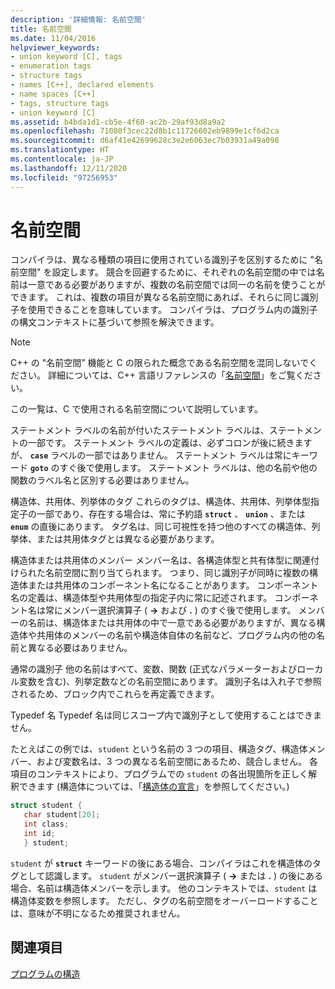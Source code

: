 ```yaml
---
description: '詳細情報: 名前空間'
title: 名前空間
ms.date: 11/04/2016
helpviewer_keywords:
- union keyword [C], tags
- enumeration tags
- structure tags
- names [C++], declared elements
- name spaces [C++]
- tags, structure tags
- union keyword [C]
ms.assetid: b4bda1d1-cb5e-4f60-ac2b-29af93d8a9a2
ms.openlocfilehash: 71080f3cec22d8b1c11726602eb9899e1cf6d2ca
ms.sourcegitcommit: d6af41e42699628c3e2e6063ec7b03931a49a098
ms.translationtype: HT
ms.contentlocale: ja-JP
ms.lasthandoff: 12/11/2020
ms.locfileid: "97256953"
---
```

# <a name="name-spaces"></a>名前空間

コンパイラは、異なる種類の項目に使用されている識別子を区別するために "名前空間" を設定します。 競合を回避するために、それぞれの名前空間の中では名前は一意である必要がありますが、複数の名前空間では同一の名前を使うことができます。 これは、複数の項目が異なる名前空間にあれば、それらに同じ識別子を使用できることを意味しています。 コンパイラは、プログラム内の識別子の構文コンテキストに基づいて参照を解決できます。

> [!NOTE]
> C++ の "名前空間" 機能と C の限られた概念である名前空間を混同しないでください。 詳細については、C++ 言語リファレンスの「[名前空間](../cpp/namespaces-cpp.md)」をご覧ください。

この一覧は、C で使用される名前空間について説明しています。

ステートメント ラベルの名前が付いたステートメント ラベルは、ステートメントの一部です。 ステートメント ラベルの定義は、必ずコロンが後に続きますが、 **`case`** ラベルの一部ではありません。 ステートメント ラベルは常にキーワード **`goto`** のすぐ後で使用します。 ステートメント ラベルは、他の名前や他の関数のラベル名と区別する必要はありません。

構造体、共用体、列挙体のタグ これらのタグは、構造体、共用体、列挙体型指定子の一部であり、存在する場合は、常に予約語 **`struct`** 、 **`union`** 、または **`enum`** の直後にあります。 タグ名は、同じ可視性を持つ他のすべての構造体、列挙体、または共用体タグとは異なる必要があります。

構造体または共用体のメンバー メンバー名は、各構造体型と共有体型に関連付けられた名前空間に割り当てられます。 つまり、同じ識別子が同時に複数の構造体または共用体のコンポーネント名になることがあります。 コンポーネント名の定義は、構造体型や共用体型の指定子内に常に記述されます。 コンポーネント名は常にメンバー選択演算子 ( **->** および **.** ) のすぐ後で使用します。 メンバーの名前は、構造体または共用体の中で一意である必要がありますが、異なる構造体や共用体のメンバーの名前や構造体自体の名前など、プログラム内の他の名前と異なる必要はありません。

通常の識別子 他の名前はすべて、変数、関数 (正式なパラメーターおよびローカル変数を含む)、列挙定数などの名前空間にあります。 識別子名は入れ子で参照されるため、ブロック内でこれらを再定義できます。

Typedef 名 Typedef 名は同じスコープ内で識別子として使用することはできません。

たとえばこの例では、`student` という名前の 3 つの項目、構造タグ、構造体メンバー、および変数名は、3 つの異なる名前空間にあるため、競合しません。 各項目のコンテキストにより、プログラムでの `student` の各出現箇所を正しく解釈できます (構造体については、「[構造体の宣言](../c-language/structure-declarations.md)」を参照してください。)

```C
struct student {
   char student[20];
   int class;
   int id;
   } student;
```

`student` が **`struct`** キーワードの後にある場合、コンパイラはこれを構造体のタグとして認識します。 `student` がメンバー選択演算子 ( **->** または **.** ) の後にある場合、名前は構造体メンバーを示します。 他のコンテキストでは、`student` は構造体変数を参照します。 ただし、タグの名前空間をオーバーロードすることは、意味が不明になるため推奨されません。

## <a name="see-also"></a>関連項目

[プログラムの構造](../c-language/program-structure.md)
